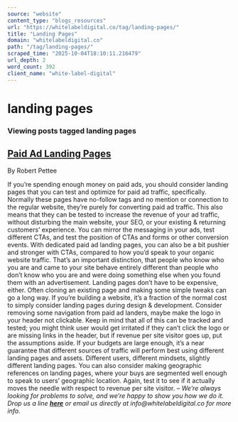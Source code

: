 ```yaml
---
source: "website"
content_type: "blogs_resources"
url: "https://whitelabeldigital.co/tag/landing-pages/"
title: "Landing Pages"
domain: "whitelabeldigital.co"
path: "/tag/landing-pages/"
scraped_time: "2025-10-04T18:10:11.216479"
url_depth: 2
word_count: 392
client_name: "white-label-digital"
---
```


# landing pages

### Viewing posts tagged landing pages

## [Paid Ad Landing Pages](https://whitelabeldigital.co/paid-ad-landing-pages/)

By Robert Pettee

If you’re spending enough money on paid ads, you should consider landing pages that you can test and optimize for paid ad traffic, specifically. Normally these pages have no-follow tags and no mention or connection to the regular website, they’re purely for converting paid ad traffic. This also means that they can be tested to increase the revenue of your ad traffic, without disturbing the main website, your SEO, or your existing & returning customers’ experience. You can mirror the messaging in your ads, test different CTAs, and test the position of CTAs and forms or other conversion events. With dedicated paid ad landing pages, you can also be a bit pushier and stronger with CTAs, compared to how you’d speak to your organic website traffic. That’s an important distinction, that people who know who you are and came to your site behave entirely different than people who don’t know who you are and were doing something else when you found them with an advertisement. Landing pages don’t have to be expensive, either. Often cloning an existing page and making some simple tweaks can go a long way. If you’re building a website, it’s a fraction of the normal cost to simply consider landing pages during design & development. Consider removing some navigation from paid ad landers, maybe make the logo in your header not clickable. Keep in mind that all of this can be tracked and tested; you might think user would get irritated if they can’t click the logo or are missing links in the header, but if revenue per site visitor goes up, put the assumptions aside. If your budgets are large enough, it’s a near guarantee that different sources of traffic will perform best using different landing pages and assets. Different users, different mindsets, slightly different landing pages. You can also consider making geographic references on landing pages, where your buys are segmented well enough to speak to users’ geographic location. Again, test it to see if it actually moves the needle with respect to revenue per site visitor. – _We’re always looking for problems to solve, and we’re happy to show you how we do it. Drop us a line [**here**](https://whitelabeldigital.co/contact/) or email us directly at _info@whitelabeldigital.co_ for more info._